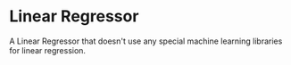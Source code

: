 # Linear Regressor

A Linear Regressor that doesn't use any special machine learning libraries for linear regression.
